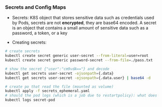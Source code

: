
### Secrets and Config Maps

* Secrets: K8S object that stores sensitive data such as credentials used by Pods, secrets are not **encrypted**, they are base64 encoded. A secret is an object that contains a small amount of sensitive data such as a password, a token, or a key

* Creating secrets:

```bash
# create secrets
kubectl create secret generic user-secret --from-literal=user=root
kubectl create secret generic password-secret --from-file=./pass.txt

# show the secret {"user":"cm9vdA=="} and decode
kubectl get secrets user-secret -ojsonpath={.data} 
kubectl get secrets user-secret -ojsonpath={.data.user} | base64 -d

# create po that read the file (mounted as volume)
kubectl apply -f secrets_ephemeral.yaml
# should the pod logs (which is a job due to restartpolicy): what does it output? see that logs output the secret
kubectl logs secret-pod 
```